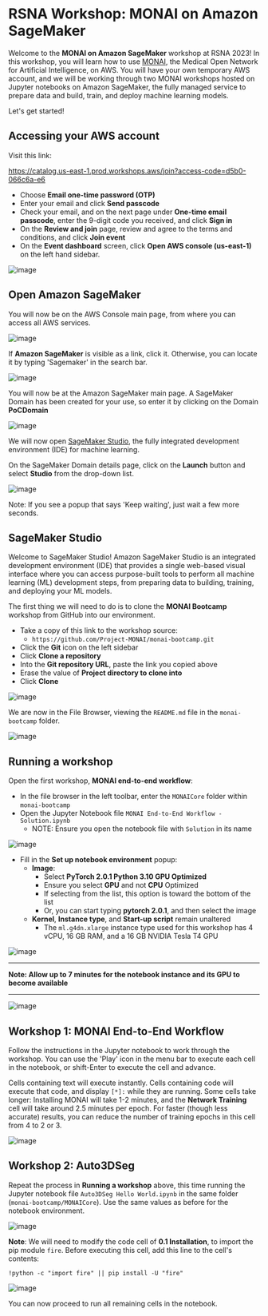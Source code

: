 # RSNA Workshop: MONAI on Amazon SageMaker

Welcome to the **MONAI on Amazon SageMaker** workshop at RSNA 2023!  In this workshop, you will learn how to use [MONAI](https://monai.io/), the Medical Open Network for Artificial Intelligence, on AWS.  You will have your own temporary AWS account, and we will be working through two MONAI workshops hosted on Jupyter notebooks on Amazon SageMaker, the fully managed service to prepare data and build, train, and deploy machine learning models.

Let's get started!

## Accessing your AWS account

Visit this link:

https://catalog.us-east-1.prod.workshops.aws/join?access-code=d5b0-066c6a-e6

* Choose **Email one-time password (OTP)**
* Enter your email and click **Send passcode**
* Check your email, and on the next page under **One-time email passcode**, enter the 9-digit code you received, and click **Sign in**
* On the **Review and join** page, review and agree to the terms and conditions, and click **Join event**
* On the **Event dashboard** screen, click **Open AWS console (us-east-1)** on the left hand sidebar.

![image](img/event-dashboard-01.jpg)

## Open Amazon SageMaker

You will now be on the AWS Console main page, from where you can access all AWS services.

![image](img/aws-console-00.jpg)

If **Amazon SageMaker** is visible as a link, click it.  Otherwise, you can locate it by typing 'Sagemaker' in the search bar.

![image](img/aws-console-02.jpg)

You will now be at the Amazon SageMaker main page.  A SageMaker Domain has been created for your use, so enter it by clicking on the Domain **PoCDomain**

![image](img/sagemaker-00.jpg)

We will now open [SageMaker Studio](https://aws.amazon.com/sagemaker/studio/), the fully integrated development environment (IDE) for machine learning. 

On the SageMaker Domain details page, click on the **Launch** button and select **Studio** from the drop-down list.

![image](img/sagemaker-02.jpg)

Note: If you see a popup that says 'Keep waiting', just wait a few more seconds.

## SageMaker Studio

Welcome to SageMaker Studio!  Amazon SageMaker Studio is an integrated development environment (IDE) that provides a single web-based visual interface where you can access purpose-built tools to perform all machine learning (ML) development steps, from preparing data to building, training, and deploying your ML models.

The first thing we will need to do is to clone the **MONAI Bootcamp** workshop from GitHub into our environment.
* Take a copy of this link to the workshop source:
  * `https://github.com/Project-MONAI/monai-bootcamp.git`
* Click the **Git** icon on the left sidebar
* Click **Clone a repository**
* Into the **Git repository URL**, paste the link you copied above
* Erase the value of **Project directory to clone into**
* Click **Clone**

![image](img/studio-00.jpg)

We are now in the File Browser, viewing the `README.md` file in the `monai-bootcamp` folder.  

![image](img/studio-02.jpg)

## Running a workshop

Open the first workshop, **MONAI end-to-end workflow**:
* In the file browser in the left toolbar, enter the `MONAICore` folder within `monai-bootcamp`
* Open the Jupyter Notebook file `MONAI End-to-End Workflow - Solution.ipynb`
  * NOTE: Ensure you open the notebook file with `Solution` in its name

![image](img/studio-04.jpg)

* Fill in the **Set up notebook environment** popup:
  * **Image**:
    * Select **PyTorch 2.0.1 Python 3.10 GPU Optimized**
    * Ensure you select **GPU** and not **CPU** Optimized
    * If selecting from the list, this option is toward the bottom of the list
    * Or, you can start typing **pytorch 2.0.1**, and then select the image
  * **Kernel**, **Instance type**, and **Start-up script** remain unaltered
    * The `ml.g4dn.xlarge` instance type used for this workshop has 4 vCPU, 16 GB RAM, and a 16 GB NVIDIA Tesla T4 GPU

![image](img/notebook-environment-00.jpg)

---

**Note: Allow up to 7 minutes for the notebook instance and its GPU to become available**

---

![image](img/notebook-06.jpg)

## Workshop 1: MONAI End-to-End Workflow

Follow the instructions in the Jupyter notebook to work through the workshop.  You can use the 'Play' icon in the menu bar to execute each cell in the notebook, or shift-Enter to execute the cell and advance.

Cells containing text will execute instantly.  Cells containing code will execute that code, and display `[*]:` while they are running.  Some cells take longer: Installing MONAI will take 1-2 minutes, and the **Network Training** cell will take around 2.5 minutes per epoch.  For faster (though less accurate) results, you can reduce the number of training epochs in this cell from 4 to 2 or 3.

![image](img/notebook-08.jpg)

## Workshop 2: Auto3DSeg

Repeat the process in **Running a workshop** above, this time running the Jupyter notebook file `Auto3DSeg Hello World.ipynb` in the same folder (`monai-bootcamp/MONAICore`).  Use the same values as before for the notebook environment.

![image](img/notebook-02.jpg)

**Note**: We will need to modify the code cell of **0.1 Installation**, to import the pip module `fire`. Before executing this cell, add this line to the cell's contents:

```
!python -c "import fire" || pip install -U "fire"
```

![image](img/notebook-04.jpg)

You can now proceed to run all remaining cells in the notebook.